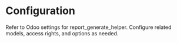 # Configuration

Refer to Odoo settings for report_generate_helper. Configure related models, access rights, and options as needed.
